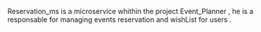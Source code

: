 Reservation_ms is a microservice whithin the project Event_Planner , he is a responsable for managing events reservation and wishList for users . 
